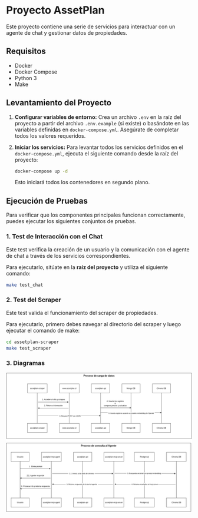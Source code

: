 # Proyecto AssetPlan

Este proyecto contiene una serie de servicios para interactuar con un agente de chat y gestionar datos de propiedades.

## Requisitos

- Docker
- Docker Compose
- Python 3
- Make

## Levantamiento del Proyecto

1.  **Configurar variables de entorno:**
    Crea un archivo `.env` en la raíz del proyecto a partir del archivo `.env.example` (si existe) o basándote en las variables definidas en `docker-compose.yml`. Asegúrate de completar todos los valores requeridos.

2.  **Iniciar los servicios:**
    Para levantar todos los servicios definidos en el `docker-compose.yml`, ejecuta el siguiente comando desde la raíz del proyecto:

    ```bash
    docker-compose up -d
    ```

    Esto iniciará todos los contenedores en segundo plano.

## Ejecución de Pruebas

Para verificar que los componentes principales funcionan correctamente, puedes ejecutar los siguientes conjuntos de pruebas.

### 1. Test de Interacción con el Chat

Este test verifica la creación de un usuario y la comunicación con el agente de chat a través de los servicios correspondientes.

Para ejecutarlo, sitúate en la **raíz del proyecto** y utiliza el siguiente comando:

```bash
make test_chat
```

### 2. Test del Scraper

Este test valida el funcionamiento del scraper de propiedades.

Para ejecutarlo, primero debes navegar al directorio del scraper y luego ejecutar el comando de make:

```bash
cd assetplan-scraper
make test_scraper
```
### 3. Diagramas

![Diagrama de procesos](diagrama/assetplan.drawio.png)